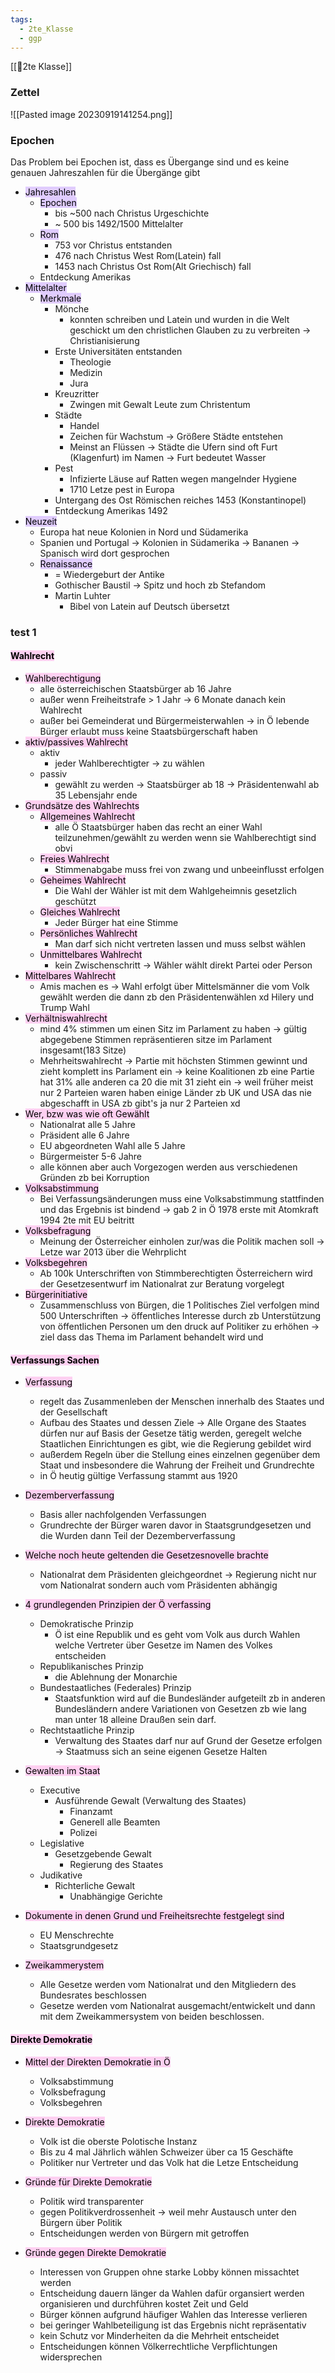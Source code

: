 ```yaml
---
tags:
  - 2te_Klasse
  - ggp
---
```

[[🥲2te Klasse]]
### Zettel
![[Pasted image 20230919141254.png]]
### Epochen
Das Problem bei Epochen ist, dass es Übergange sind und es keine genauen Jahreszahlen für die Übergänge gibt 
- <mark style="background: #D2B3FFA6;">Jahresahlen</mark>
    - <mark style="background: #D2B3FFA6;">Epochen</mark>
        - bis ~500 nach Christus Urgeschichte
        - ~ 500 bis 1492/1500 Mittelalter
    - <mark style="background: #D2B3FFA6;">Rom</mark>
        - 753 vor Christus entstanden
        - 476 nach Christus West Rom(Latein) fall
        - 1453 nach Christus Ost Rom(Alt Griechisch) fall
    - Entdeckung Amerikas
- <mark style="background: #D2B3FFA6;">Mittelalter</mark> 
    - <mark style="background: #D2B3FFA6;">Merkmale</mark>
        - Mönche
            - konnten schreiben und Latein und wurden in die Welt geschickt um den christlichen Glauben zu zu verbreiten → Christianisierung
        - Erste Universitäten entstanden
            - Theologie
            - Medizin
            - Jura
       - Kreuzritter
          - Zwingen mit Gewalt Leute zum Christentum
       - Städte
          - Handel 
          - Zeichen für Wachstum → Größere Städte entstehen 
          - Meinst an Flüssen → Städte die Ufern sind oft Furt (Klagenfurt) im Namen → Furt bedeutet Wasser 
       - Pest
          - Infizierte Läuse auf Ratten wegen mangelnder Hygiene
          - 1710 Letze pest in Europa
       - Untergang des Ost Römischen reiches 1453 (Konstantinopel)
       - Entdeckung Amerikas 1492
- <mark style="background: #D2B3FFA6;">Neuzeit</mark> 
	- Europa hat neue Kolonien in Nord und Südamerika
	- Spanien und Portugal → Kolonien in Südamerika → Bananen → Spanisch wird dort gesprochen
	- <mark style="background: #D2B3FFA6;">Renaissance</mark> 
		- = Wiedergeburt der Antike
		- Gothischer Baustil → Spitz und hoch zb Stefandom
		- Martin Luhter
			- Bibel von Latein auf Deutsch übersetzt

### test 1

#### <mark style="background: #FFB8EBA6;">Wahlrecht</mark>

- <mark style="background: #FFB8EBA6;">Wahlberechtigung</mark>
	- alle österreichischen Staatsbürger ab 16 Jahre
	- außer wenn Freiheitstrafe > 1 Jahr → 6 Monate danach kein Wahlrecht
	- außer bei Gemeinderat und Bürgermeisterwahlen → in Ö lebende Bürger erlaubt muss keine Staatsbürgerschaft haben
- <mark style="background: #FFB8EBA6;">aktiv/passives Wahlrecht</mark>
	- aktiv
		- jeder Wahlberechtigter → zu wählen
	- passiv
		- gewählt zu werden → Staatsbürger ab 18 → Präsidentenwahl ab 35 Lebensjahr ende
- <mark style="background: #FFB8EBA6;">Grundsätze des Wahlrechts</mark>
	- <mark style="background: #FFB8EBA6;">Allgemeines Wahlrecht</mark>
		- alle Ö Staatsbürger haben das recht an einer Wahl teilzunehmen/gewählt zu werden wenn sie Wahlberechtigt sind obvi
	- <mark style="background: #FFB8EBA6;">Freies Wahlrecht</mark>
		- Stimmenabgabe muss frei von zwang und unbeeinflusst erfolgen
	- <mark style="background: #FFB8EBA6;">Geheimes Wahlrecht</mark>
		- Die Wahl der Wähler ist mit dem Wahlgeheimnis gesetzlich geschützt
	- <mark style="background: #FFB8EBA6;">Gleiches Wahlrecht</mark>
		- Jeder Bürger hat eine Stimme
	- <mark style="background: #FFB8EBA6;">Persönliches Wahlrecht</mark>
		- Man darf sich nicht vertreten lassen und muss selbst wählen
	- <mark style="background: #FFB8EBA6;">Unmittelbares Wahlrecht</mark>
		- kein Zwischenschritt → Wähler wählt direkt Partei oder Person
- <mark style="background: #FFB8EBA6;">Mittelbares Wahlrecht</mark>
	- Amis machen es → Wahl erfolgt über Mittelsmänner die vom Volk gewählt werden die dann zb den Präsidentenwählen xd Hilery und Trump Wahl
- <mark style="background: #FFB8EBA6;">Verhältniswahlrecht</mark>
	- mind 4% stimmen um einen Sitz im Parlament zu haben → gültig abgegebene Stimmen repräsentieren sitze im Parlament insgesamt(183 Sitze)
	- Mehrheitswahlrecht → Partie mit höchsten Stimmen gewinnt und zieht komplett ins Parlament ein → keine Koalitionen zb eine Partie hat 31% alle anderen ca 20 die mit 31 zieht ein → weil früher meist nur 2 Parteien waren haben einige Länder zb UK und USA das nie abgeschafft in USA zb gibt's ja nur 2 Parteien xd
- <mark style="background: #FFB8EBA6;">Wer, bzw was wie oft Gewählt</mark>
	- Nationalrat alle 5 Jahre
	- Präsident alle 6 Jahre
	- EU abgeordneten Wahl alle 5 Jahre
	- Bürgermeister 5-6 Jahre
	- alle können aber auch Vorgezogen werden aus verschiedenen Gründen zb bei Korruption
- <mark style="background: #FFB8EBA6;">Volksabstimmung</mark>
	- Bei Verfassungsänderungen muss eine Volksabstimmung stattfinden und das Ergebnis ist bindend → gab 2 in Ö 1978 erste mit Atomkraft 1994 2te mit EU beitritt
- <mark style="background: #FFB8EBA6;">Volksbefragung</mark>
	- Meinung der Österreicher einholen zur/was die Politik machen soll → Letze war 2013 über die Wehrplicht
- <mark style="background: #FFB8EBA6;">Volksbegehren</mark>
	- Ab 100k Unterschriften von Stimmberechtigten Österreichern wird der Gesetzesentwurf im Nationalrat zur Beratung vorgelegt
- <mark style="background: #FFB8EBA6;">Bürgerinitiative</mark>
	- Zusammenschluss von Bürgen, die 1 Politisches Ziel verfolgen mind 500 Unterschriften → öffentliches Interesse durch zb Unterstützung von öffentlichen Personen um den druck auf Politiker zu erhöhen → ziel dass das Thema im Parlament behandelt wird und 

#### <mark style="background: #FFB8EBA6;">Verfassungs Sachen</mark>

- <mark style="background: #FFB8EBA6;">Verfassung</mark>
	- regelt das Zusammenleben der Menschen innerhalb des Staates und der Gesellschaft
	- Aufbau des Staates und dessen Ziele → Alle Organe des Staates dürfen nur auf Basis der Gesetze tätig werden, geregelt welche Staatlichen Einrichtungen es gibt, wie die Regierung gebildet wird
	- außerdem Regeln über die Stellung eines einzelnen gegenüber dem Staat und insbesondere die Wahrung der Freiheit und Grundrechte
	- in Ö heutig gültige Verfassung stammt aus 1920

- <mark style="background: #FFB8EBA6;">Dezemberverfassung</mark>
	- Basis aller nachfolgenden Verfassungen
	- Grundrechte der Bürger waren davor in Staatsgrundgesetzen und die Wurden dann Teil der Dezemberverfassung
- <mark style="background: #FFB8EBA6;">Welche noch heute geltenden die Gesetzesnovelle brachte</mark>
	- Nationalrat dem Präsidenten gleichgeordnet → Regierung nicht nur vom Nationalrat sondern auch vom Präsidenten abhängig
- <mark style="background: #FFB8EBA6;">4 grundlegenden Prinzipien der Ö verfassing</mark>
	- Demokratische Prinzip
		- Ö ist eine Republik und es geht vom Volk aus durch Wahlen welche Vertreter über Gesetze im Namen des Volkes entscheiden 
	- Republikanisches Prinzip
		- die Ablehnung der Monarchie
	- Bundestaatliches (Federales) Prinzip
		- Staatsfunktion wird auf die Bundesländer aufgeteilt zb in anderen Bundesländern andere Variationen von Gesetzen zb wie lang man unter 18 alleine Draußen sein darf.
	- Rechtstaatliche Prinzip
		- Verwaltung des Staates darf nur auf Grund der Gesetze erfolgen → Staatmuss sich an seine eigenen Gesetze Halten
- <mark style="background: #FFB8EBA6;">Gewalten im Staat</mark>
	- Executive
		- Ausführende Gewalt (Verwaltung des Staates)
			- Finanzamt
			- Generell alle Beamten
			- Polizei
	- Legislative
		- Gesetzgebende Gewalt
			- Regierung des Staates
	- Judikative
		- Richterliche Gewalt
			- Unabhängige Gerichte
- <mark style="background: #FFB8EBA6;">Dokumente in denen Grund und Freiheitsrechte festgelegt sind </mark>
	- EU Menschrechte
	- Staatsgrundgesetz 
- <mark style="background: #FFB8EBA6;">Zweikammerystem</mark>
	- Alle Gesetze werden vom Nationalrat und den Mitgliedern des Bundesrates beschlossen
	- Gesetze werden vom Nationalrat ausgemacht/entwickelt und dann mit dem Zweikammersystem von beiden beschlossen.

#### <mark style="background: #FFB8EBA6;">Direkte Demokratie</mark>

- <mark style="background: #FFB8EBA6;">Mittel der Direkten Demokratie in Ö</mark>
	- Volksabstimmung
	- Volksbefragung
	- Volksbegehren

- <mark style="background: #FFB8EBA6;">Direkte Demokratie</mark> 
	- Volk ist die oberste Polotische Instanz
	- Bis zu 4 mal Jährlich wählen Schweizer über ca 15 Geschäfte
	- Politiker nur Vertreter und das Volk hat die Letze Entscheidung
- <mark style="background: #FFB8EBA6;">Gründe für Direkte Demokratie</mark>
	- Politik wird transparenter 
	- gegen Politikverdrossenheit → weil mehr Austausch unter den Bürgern über Politik
	- Entscheidungen werden von Bürgern mit getroffen
- <mark style="background: #FFB8EBA6;">Gründe gegen Direkte Demokratie</mark>
	- Interessen von Gruppen ohne starke Lobby können missachtet werden
	- Entscheidung dauern länger da Wahlen dafür organsiert werden organisieren und durchführen kostet Zeit und Geld
	- Bürger können aufgrund häufiger Wahlen das Interesse verlieren 
	- bei geringer Wahlbeteiligung ist das Ergebnis nicht repräsentativ
	- kein Schutz vor Minderheiten da die Mehrheit entscheidet
	- Entscheidungen können Völkerrechtliche Verpflichtungen widersprechen